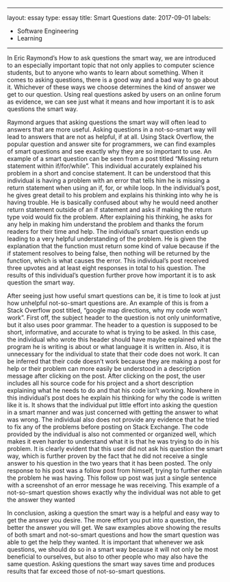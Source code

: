 
---
layout: essay
type: essay
title: Smart Questions
date: 2017-09-01
labels:
  - Software Engineering
  - Learning
---


In Eric Raymond’s How to ask questions the smart way, we are introduced to an especially important topic that not only applies to computer science students, but to anyone who wants to learn about something. When it comes to asking questions, there is a good way and a bad way to go about it. Whichever of these ways we choose determines the kind of answer we get to our question. Using real questions asked by users on an online forum as evidence, we can see just what it means and how important it is to ask questions the smart way. 
	
Raymond argues that asking questions the smart way will often lead to answers that are more useful. Asking questions in a not-so-smart way will lead to answers that are not as helpful, if at all. Using Stack Overflow, the popular question and answer site for programmers, we can find examples of smart questions and see exactly why they are so important to use. An example of a smart question can be seen from a post titled “Missing return statement within if/for/while”. This individual accurately explained his problem in a short and concise statement. It can be understood that this individual is having a problem with an error that tells him he is missing a return statement when using an if, for, or while loop.  In the individual’s post, he gives great detail to his problem and explains his thinking into why he is having trouble. He is basically confused about why he would need another return statement outside of an if statement and asks if making the return type void would fix the problem. After explaining his thinking, he asks for any help in making him understand the problem and thanks the forum readers for their time and help. The individual’s smart question ends up leading to a very helpful understanding of the problem. He is given the explanation that the function must return some kind of value because if the if statement resolves to being false, then nothing will be returned by the function, which is what causes the error. This individual’s post received three upvotes and at least eight responses in total to his question. The results of this individual’s question further prove how important it is to ask question the smart way. 
	
After seeing just how useful smart questions can be, it is time to look at just how unhelpful not-so-smart questions are. An example of this is from a Stack Overflow post titled, “google map directions, why my code won’t work”. First off, the subject header to the question is not only uninformative, but it also uses poor grammar. The header to a question is supposed to be short, informative, and accurate to what is trying to be asked. In this case, the individual who wrote this header should have maybe explained what the program he is writing is about or what language it is written in. Also, it is unnecessary for the individual to state that their code does not work. It can be inferred that their code doesn’t work because they are making a post for help or their problem can more easily be understood in a description message after clicking on the post. After clicking on the post, the user includes all his source code for his project and a short description explaining what he needs to do and that his code isn’t working. Nowhere in this individual’s post does he explain his thinking for why the code is written like it is. It shows that the individual put little effort into asking the question in a smart manner and was just concerned with getting the answer to what was wrong. The individual also does not provide any evidence that he tried to fix any of the problems before posting on Stack Exchange. The code provided by the individual is also not commented or organized well, which makes it even harder to understand what it is that he was trying to do in his problem. It is clearly evident that this user did not ask his question the smart way, which is further proven by the fact that he did not receive a single answer to his question in the two years that it has been posted. The only response to his post was a follow post from himself, trying to further explain the problem he was having. This follow up post was just a single sentence with a screenshot of an error message he was receiving. This example of a not-so-smart question shows exactly why the individual was not able to get the answer they wanted

In conclusion, asking a question the smart way is a helpful and easy way to get the answer you desire. The more effort you put into a question, the better the answer you will get. We saw examples above showing the results of both smart and not-so-smart questions and how the smart question was able to get the help they wanted. It is important that whenever we ask questions, we should do so in a smart way because it will not only be most beneficial to ourselves, but also to other people who may also have the same question. Asking questions the smart way saves time and produces results that far exceed those of not-so-smart questions.  
